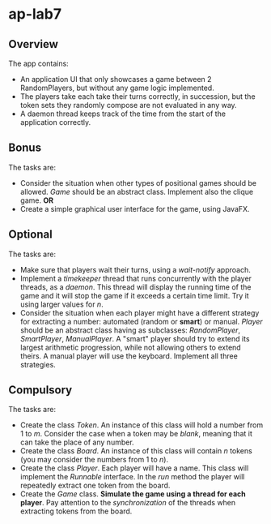 # ap-lab7

## Overview
The app contains:
- An application UI that only showcases a game between 2 RandomPlayers, but without any game logic implemented.
- The players take each take their turns correctly, in succession, but the token sets they randomly compose are not evaluated in any way.
- A daemon thread keeps track of the time from the start of the application correctly.

## Bonus
The tasks are:
- Consider the situation when other types of positional games should be allowed. *Game* should be an abstract class. Implement also the clique game.
**OR**
- Create a simple graphical user interface for the game, using JavaFX.

## Optional
The tasks are:
- Make sure that players wait their turns, using a *wait-notify* approach.
- Implement a *timekeeper* thread that runs concurrently with the player threads, as a *daemon*. This thread will display the running time of the game and it will stop the game if it exceeds a certain time limit. Try it using larger values for *n*.
- Consider the situation when each player might have a different strategy for extracting a number: automated (random or **smart**) or manual.
*Player* should be an abstract class having as subclasses: *RandomPlayer*, *SmartPlayer*, *ManualPlayer*.
A "smart" player should try to extend its largest arithmetic progression, while not allowing others to extend theirs. A manual player will use the keyboard. Implement all three strategies.

## Compulsory
The tasks are:
- Create the class *Token*. An instance of this class will hold a number from 1 to *m*. Consider the case when a token may be *blank*, meaning that it can take the place of any number.
- Create the class *Board*. An instance of this class will contain *n* tokens (you may consider the numbers from 1 to *n*).
- Create the class *Player*. Each player will have a name. This class will implement the *Runnable* interface. In the *run* method the player will repeatedly extract one token from the board.
- Create the *Game* class. **Simulate the game using a thread for each player**. Pay attention to the *synchronization* of the threads when extracting tokens from the board.